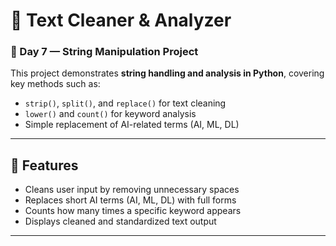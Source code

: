 # 🧠 Text Cleaner & Analyzer

### 📅 Day 7 — String Manipulation Project 

This project demonstrates **string handling and analysis in Python**, covering key methods such as:
- `strip()`, `split()`, and `replace()` for text cleaning
- `lower()` and `count()` for keyword analysis
- Simple replacement of AI-related terms (AI, ML, DL)

---

## 🧩 Features
- Cleans user input by removing unnecessary spaces
- Replaces short AI terms (AI, ML, DL) with full forms
- Counts how many times a specific keyword appears
- Displays cleaned and standardized text output

---

